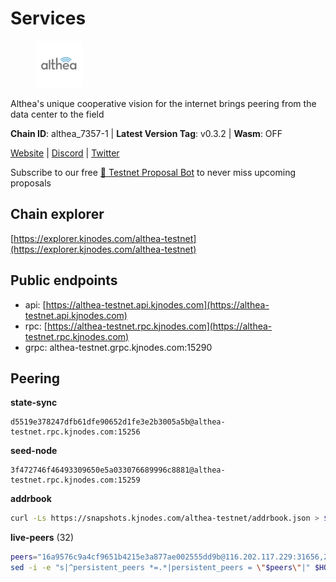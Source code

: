 # Services

<figure><img src="https://raw.githubusercontent.com/kj89/cosmos-images/main/logos/althea.png" alt=""><figcaption></figcaption></figure>

Althea's unique cooperative vision for the internet  brings peering from the data center to the field

**Chain ID**: althea_7357-1 | **Latest Version Tag**: v0.3.2 | **Wasm**: OFF

[Website](https://www.althea.net) | [Discord](https://discord.gg/ZTKWfpDs) | [Twitter](https://twitter.com/altheanetwork)



Subscribe to our free [🤖 Testnet Proposal Bot](https://t.me/kjnodes_testnet_proposal_bot) to never miss upcoming proposals


## Chain explorer
[https://explorer.kjnodes.com/althea-testnet](https://explorer.kjnodes.com/althea-testnet)

## Public endpoints

* api: [https://althea-testnet.api.kjnodes.com](https://althea-testnet.api.kjnodes.com)
* rpc: [https://althea-testnet.rpc.kjnodes.com](https://althea-testnet.rpc.kjnodes.com)
* grpc: althea-testnet.grpc.kjnodes.com:15290

## Peering

**state-sync**

```text
d5519e378247dfb61dfe90652d1fe3e2b3005a5b@althea-testnet.rpc.kjnodes.com:15256
```

**seed-node**

```text
3f472746f46493309650e5a033076689996c8881@althea-testnet.rpc.kjnodes.com:15259
```

**addrbook**
```bash
curl -Ls https://snapshots.kjnodes.com/althea-testnet/addrbook.json > $HOME/.althea/config/addrbook.json
```

**live-peers** (32)
```bash
peers="16a9576c9a4cf9651b4215e3a877ae002555dd9b@116.202.117.229:31656,27dc32e6a756ccb04ca4e1395008f18f5efeaf8e@162.55.1.2:31656,c215cf295b05c1338fdf5070a7b2abde873f5a88@95.217.40.230:26656,ff3fe47b494b0bf3dedf2d47dc9acf0e2ba3b7ae@65.108.43.113:52656,cd71580f8ab4af6beeaf867702a86ca6f9331f71@65.19.136.133:23296,019988ce47565ad683b7675216e8fbcb171b841c@107.155.125.170:26656,70caf9545f6fd67f2561964b0a69bf36ba6f81d4@5.161.205.63:26656,d5519e378247dfb61dfe90652d1fe3e2b3005a5b@65.109.68.190:52656,1d9a103d1e24c590bdfb577537eddd19a322f886@65.109.92.240:17886,0d4220d2bbda711183a8db6f45c26b1541fa0d6a@65.109.116.204:21856,6c3d7683bf40a521b7c22391fd6c989b46a2e0e2@78.46.106.75:27656,76932bbeb29836c6405329c21358d051ef6e33a3@65.109.65.163:21856,bc55fa695313549672c4a480143dc400eaada16b@138.201.136.49:29656,18643335ebbf1119ef5da9bbb2b65ce651a47ef1@5.9.106.214:26676,17edf24237b1c2b5b196d344761f964407d05862@65.108.233.109:12456,0037b2dc30933fa5c027a83be39f0061253ff83b@5.189.157.140:26656,0aac1fc75b4a613f6bb7d15c6250350d478227a6@66.45.231.30:11144,937dcf8c45b7c64e5188a7036427f2ce86383035@95.165.89.222:24126,cc542d9fb5f93780fc4004aa67f2b502686a24e8@144.76.27.79:61056,4a8c845bdffc8bae0ed0e91a476bc57720adec15@65.108.206.74:26656,04917b5810df2a380c1b18d83f577f1aba550818@222.106.187.14:53300,8203297aacaea1d889fcf36240484c9efc217bbd@116.202.156.106:26656,a3ac64c5c84817f3694a866298399e6ad71ff26c@65.21.53.39:26656,4f5eb5164329a61fc898ac75849ae873c8e539c9@66.172.36.135:14656,975393744d620d9dcb8dfd21c0282a6285766523@176.57.184.215:26656,15e7baf69c0db5c25e26cd1f13eb0d52a7a708b5@142.202.241.235:26656,7eb055628aee375914d7d265ef4bc01ea692fe95@65.109.82.106:31656,695f6de1a39a5f189015a50ef5f9df144a76b4d8@65.108.233.102:36656,fd54b3d5e49c047dae61ca3a8e430f500eab783c@65.109.92.148:26656,c1c28d02ef687f2d80b8e4540d9297835e75b6f0@139.59.67.156:26656,bcec1c0df99526be43efa248491b87e8a2374ebe@94.130.26.9:26956,90d692d481c1c4739ba8a7045b5552fa8d410901@88.99.164.158:17886"
sed -i -e "s|^persistent_peers *=.*|persistent_peers = \"$peers\"|" $HOME/.althea/config/config.toml
```
